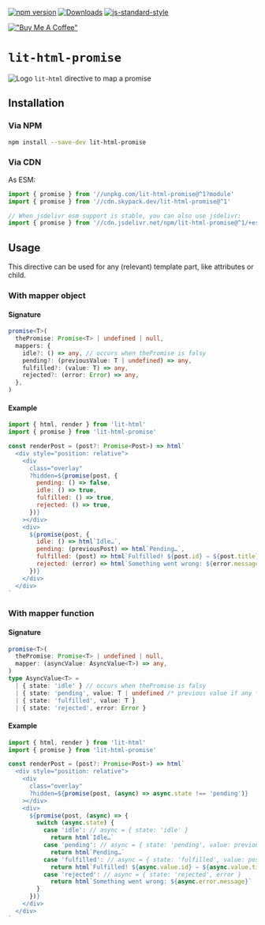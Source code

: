 
[![npm version](https://badge.fury.io/js/lit-html-promise.svg)](https://badge.fury.io/js/lit-html-promise)
[![Downloads](https://img.shields.io/npm/dm/lit-html-promise.svg)](https://www.npmjs.com/package/lit-html-promise)
[![js-standard-style](https://img.shields.io/badge/code%20style-standard-brightgreen.svg)](http://standardjs.com)

[!["Buy Me A Coffee"](https://www.buymeacoffee.com/assets/img/custom_images/orange_img.png)](https://www.buymeacoffee.com/SacDeNoeuds)

# `lit-html-promise`

![Logo](./docs/favicon-16x16.png) `lit-html` directive to map a promise

## Installation

### Via NPM

```bash
npm install --save-dev lit-html-promise
```

### Via CDN

As ESM:
```js
import { promise } from '//unpkg.com/lit-html-promise@^1?module'
import { promise } from '//cdn.skypack.dev/lit-html-promise@^1'

// When jsdelivr esm support is stable, you can also use jsdelivr:
import { promise } from '//cdn.jsdelivr.net/npm/lit-html-promise@^1/+esm'
```

## Usage

This directive can be used for any (relevant) template part, like attributes or child.

### With mapper object

#### Signature

```ts
promise<T>(
  thePromise: Promise<T> | undefined | null,
  mappers: {
    idle?: () => any, // occurs when thePromise is falsy
    pending?: (previousValue: T | undefined) => any,
    fulfilled?: (value: T) => any,
    rejected?: (error: Error) => any,
  },
)
```

#### Example

```js
import { html, render } from 'lit-html'
import { promise } from 'lit-html-promise'

const renderPost = (post?: Promise<Post>) => html`
  <div style="position: relative">
    <div
      class="overlay"
      ?hidden=${promise(post, {
        pending: () => false,
        idle: () => true,
        fulfilled: () => true,
        rejected: () => true,
      })}
    ></div>
    <div>
      ${promise(post, {
        idle: () => html`Idle…`,
        pending: (previousPost) => html`Pending…`,
        fulfilled: (post) => html`Fulfilled! ${post.id} − ${post.title}`,
        rejected: (error) => html`Something went wrong: ${error.message}`,
      })}
    </div>
  </div>
`
```

### With mapper function

#### Signature

```ts
promise<T>(
  thePromise: Promise<T> | undefined | null,
  mapper: (asyncValue: AsyncValue<T>) => any,
)
type AsyncValue<T> =
  | { state: 'idle' } // occurs when thePromise is falsy
  | { state: 'pending', value: T | undefined /* previous value if any */ }
  | { state: 'fulfilled', value: T }
  | { state: 'rejected', error: Error }
```

#### Example

```js
import { html, render } from 'lit-html'
import { promise } from 'lit-html-promise'

const renderPost = (post?: Promise<Post>) => html`
  <div style="position: relative">
    <div
      class="overlay"
      ?hidden=${promise(post, (async) => async.state !== 'pending')}
    ></div>
    <div>
      ${promise(post, (async) => {
        switch (async.state) {
          case 'idle': // async = { state: 'idle' }
            return html`Idle…`
          case 'pending': // async = { state: 'pending', value: previousValue | undefined }
            return html`Pending…`
          case 'fulfilled': // async = { state: 'fulfilled', value: post }
            return html`Fulfilled! ${async.value.id} − ${async.value.title}`
          case 'rejected': // async = { state: 'rejected', error }
            return html`Something went wrong: ${async.error.message}`
        }
      })}
    </div>
  </div>
`
```
